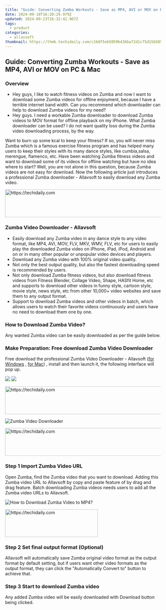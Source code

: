 ```yaml
---
title: "Guide: Converting Zumba Workouts - Save as MP4, AVI or MOV on PC & Mac"
date: 2024-09-18T16:20:29.979Z
updated: 2024-09-23T16:32:42.967Z
tags:
  - product
categories:
  - allavsoft
thumbnail: https://thmb.techidaily.com/c1b8f5eb5059b436ba72d1c75d15b589d4913c1c77b2ab824b82342859c0a119.jpg
---
```


## Guide: Converting Zumba Workouts - Save as MP4, AVI or MOV on PC & Mac

### Overview

* Hey guys, I like to watch fitness videos on Zumba and now I want to download some Zumba videos for offline enjoyment, because I have a terrible internet band width. Can you recommend which downloader can help to download Zumba videos for my need?
* Hey guys. I need a workable Zumba downloader to download Zumba videos to MOV format for offline playback on my iPhone. What Zumba downloader can be used? I do not want quality loss during the Zumba video downloading process, by the way.

Want to burn up some kcal to keep your fitness? If so, you will never miss Zumba which is a famous exercise fitness program and has helped many users to keep their styles with its many dance styles, like cumbia,salsa, merengue, flamenco, etc. Have been watching Zumba fitness videos and want to download some of its videos for offline watching but have no idea where to start? Well, you are not alone in this question, because Zumba videos are not easy for download. Now the following article just introduces a professional Zumba downloader - Allavsoft to easily download any Zumba video.

<!-- affiliate ads begin -->
<a href="https://appsumo.8odi.net/c/5597632/2123733/7443" target="_top" id="2123733">
  <img src="//a.impactradius-go.com/display-ad/7443-2123733" border="0" alt="https://techidaily.com" width="728" height="90"/>
</a>
<img height="0" width="0" src="https://appsumo.8odi.net/i/5597632/2123733/7443" style="position:absolute;visibility:hidden;" border="0" />
<!-- affiliate ads end -->

### Zumba Video Downloader - Allavsoft

* Easily download any Zumba video in any dance style to any video format, like MP4, AVI, MOV, FLV, MKV, WMV, FLV, etc for users to easily play the downloaded Zumba video on iPhone, iPad, iPod, Android and on or in many other popular or unpopular video devices and players.
* Download any Zumba video with 100% original video quality.
* Not only the best output quality, but also the fastest downloading speed is recommended by users.
* Not only download Zumba fitness videos, but also download fitness videos from Fitness Blender, Collage Video, Shape, HASfit Home, etc and supports to download other videos in funny style, cartoon style, movie style, news style, etc from other 10,000+ video websites and save them to any output format.
* Support to download Zumba videos and other videos in batch, which allows users to watch their favorite videos continuously and users have no need to download them one by one.

### How to Download Zumba Video?

Any wanted Zumba video can be easily downloaded as per the guide below.

### Make Preparation: Free download Zumba Video Downloader

Free download the professional Zumba Video Downloader - Allavsoft ([for Windows](https://tools.techidaily.com/allavsoft/products/) , [for Mac](https://tools.techidaily.com/allavsoft/products/)) , install and then launch it, the following interface will pop up.

[![](https://www.allavsoft.com/how-to/../images/how-to/free-download-win.jpg)](https://tools.techidaily.com/allavsoft/products/) [![](https://www.allavsoft.com/how-to/../images/how-to/free-download-mac.jpg)](https://tools.techidaily.com/allavsoft/products/)

<!-- affiliate ads begin -->
<a href="https://appsumo.8odi.net/c/5597632/2111982/7443" target="_top" id="2111982">
  <img src="//a.impactradius-go.com/display-ad/7443-2111982" border="0" alt="https://techidaily.com" width="728" height="90"/>
</a>
<img height="0" width="0" src="https://appsumo.8odi.net/i/5597632/2111982/7443" style="position:absolute;visibility:hidden;" border="0" />
<!-- affiliate ads end -->

![Zumba Video Downloader](https://www.allavsoft.com/how-to/../images/allavsoft/screen-shot-600.jpg)

<!-- affiliate ads begin -->
<a href="https://aligracehair.sjv.io/c/5597632/1997680/19272" target="_top" id="1997680">
  <img src="//a.impactradius-go.com/display-ad/19272-1997680" border="0" alt="https://techidaily.com" width="728" height="90"/>
</a>
<img height="0" width="0" src="https://aligracehair.sjv.io/i/5597632/1997680/19272" style="position:absolute;visibility:hidden;" border="0" />
<!-- affiliate ads end -->

### Step 1 Import Zumba Video URL

Open Zumba, find the Zumba video that you want to download. Adding this Zumba video URL to Allavsoft by copy and paste feature of by drag and drag feature. Batch downloading Zumba videos needs users to add all the Zumba video URLs to Allavsoft.

![How to Download Zumba Video to MP4?](https://www.allavsoft.com/how-to/../images/how-to/download-rtmp-video/download-rtmp-video.jpg)

<!-- affiliate ads begin -->
<a href="https://aligracehair.sjv.io/c/5597632/2135413/19272" target="_top" id="2135413">
  <img src="//a.impactradius-go.com/display-ad/19272-2135413" border="0" alt="https://techidaily.com" width="300" height="90"/>
</a>
<img height="0" width="0" src="https://aligracehair.sjv.io/i/5597632/2135413/19272" style="position:absolute;visibility:hidden;" border="0" />
<!-- affiliate ads end -->

### Step 2 Set final output format (Optional)

Allavsoft will automatically save Zumba original video format as the output format by default setting, but if users want other video formats as the output format, they can click the "Automatically Convert to" button to achieve that.

### Step 3 Start to download Zumba video

Any added Zumba video will be easily downloaded with Download button being clicked.

<ins class="adsbygoogle"
     style="display:block"
     data-ad-format="autorelaxed"
     data-ad-client="ca-pub-7571918770474297"
     data-ad-slot="1223367746"></ins>

<ins class="adsbygoogle"
     style="display:block"
     data-ad-client="ca-pub-7571918770474297"
     data-ad-slot="8358498916"
     data-ad-format="auto"
     data-full-width-responsive="true"></ins>




